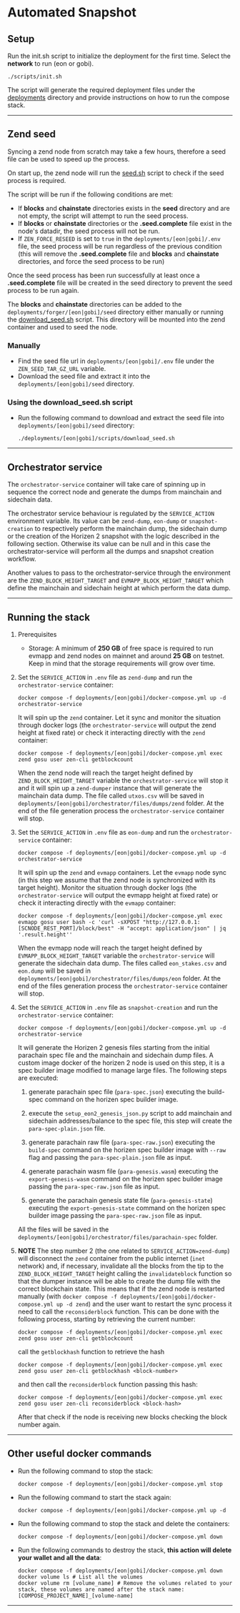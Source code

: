 # Automated Snapshot
## Setup

Run the init.sh script to initialize the deployment for the first time. Select  the **network** to run (eon or gobi).

```shell
./scripts/init.sh
```

The script will generate the required deployment files under the [deployments](../deployments) directory and provide instructions on how to run the compose stack.

--- 

## Zend seed

Syncing a zend node from scratch may take a few hours,
therefore a seed file can be used to speed up the process.

On start up, the zend node will run the [seed.sh](../scripts/forger/seed/seed.sh) script to check if the seed process is required.

The script will be run if the following conditions are met:

- If **blocks** and **chainstate** directories exists in the **seed** directory and are not empty, the script will attempt to run the seed process.
- If **blocks** or **chainstate** directories or the **.seed.complete** file exist in the node's datadir, the seed process will not be run.
- If `ZEN_FORCE_RESEED` is set to `true` in the `deployments/[eon|gobi]/.env` file, the seed process will be run regardless of the previous condition 
(this will remove the **.seed.complete** file and **blocks** and **chainstate** directories, and force the seed process to be run)

Once the seed process has been run successfully at least once a **.seed.complete** file will be created in the seed directory to prevent the seed process to be run again.

The **blocks** and **chainstate** directories can be added to the `deployments/forger/[eon|gobi]/seed` directory either manually or running the [download_seed.sh](../scripts/forger/seed/download_seed.sh) script.
This directory will be mounted into the zend container and used to seed the node.

### Manually

- Find the seed file url in `deployments/[eon|gobi]/.env` file under the `ZEN_SEED_TAR_GZ_URL` variable.
- Download the seed file and extract it into the `deployments/[eon|gobi]/seed` directory.

### Using the download_seed.sh script

- Run the following command to download and extract the seed file into `deployments/[eon|gobi]/seed` directory:
    ```shell
    ./deployments/[eon|gobi]/scripts/download_seed.sh
    ```
---

## Orchestrator service
The `orchestrator-service` container will take care of spinning up in sequence the correct node and generate the dumps from mainchain and sidechain data. 

The orchestrator service behaviour is regulated by the `SERVICE_ACTION` environment variable. Its value can be `zend-dump`, `eon-dump` or `snapshot-creation` to respectively perform the mainchain dump, the sidechain dump or the creation of the Horizen 2 snapshot with the logic described in the following section. Otherwise its value can be null and in this case the orchestrator-service will perform all the dumps and snapshot creation workflow.

Another values to pass to the orchestrator-service through the environment are the `ZEND_BLOCK_HEIGHT_TARGET` and `EVMAPP_BLOCK_HEIGHT_TARGET` which define the mainchain and sidechain height at which perform the data dump. 
 
--- 

## Running the stack

1. Prerequisites
    - Storage: A minimum of **250 GB** of free space is required to run evmapp and zend nodes on mainnet and around **25 GB** on testnet. 
   Keep in mind that the storage requirements will grow over time.

2. Set the `SERVICE_ACTION` in `.env` file as `zend-dump` and run the `orchestrator-service` container:
    ```shell
    docker compose -f deployments/[eon|gobi]/docker-compose.yml up -d orchestrator-service
    ```
    It will spin up the `zend` container. Let it sync and monitor the situation through docker logs (the `orchestrator-service` will output the zend height at fixed rate) or check it interacting directly with the `zend` container:
    ```shell
    docker compose -f deployments/[eon|gobi]/docker-compose.yml exec zend gosu user zen-cli getblockcount
    ```
    When the zend node will reach the target height defined by `ZEND_BLOCK_HEIGHT_TARGET` variable the `orchestrator-service` will stop it and it will spin up a `zend-dumper` instance that will generate the mainchain data dump. The file called `utxos.csv` will be saved in `deployments/[eon|gobi]/orchestrator/files/dumps/zend` folder. At the end of the file generation process the `orchestrator-service` container will stop.

3. Set the `SERVICE_ACTION` in `.env` file as `eon-dump` and run the `orchestrator-service` container:
    ```shell
    docker compose -f deployments/[eon|gobi]/docker-compose.yml up -d orchestrator-service
    ```
    It will spin up the `zend` and `evmapp` containers. Let the `evmapp` node sync (in this step we assume that the zend node is synchronized with its target height). Monitor the situation through docker logs (the `orchestrator-service` will output the evmapp height at fixed rate) or check it interacting directly with the `evmapp` container:
    ```shell 
    docker compose -f deployments/[eon|gobi]/docker-compose.yml exec evmapp gosu user bash -c 'curl -sXPOST "http://127.0.0.1:[SCNODE_REST_PORT]/block/best" -H "accept: application/json" | jq '.result.height''
    ```
    When the evmapp node will reach the target height defined by `EVMAPP_BLOCK_HEIGHT_TARGET` variable the `orchestrator-service` will generate the sidechain data dump. The files called `eon_stakes.csv` and `eon.dump` will be saved in `deployments/[eon|gobi]/orchestrator/files/dumps/eon` folder. At the end of the files generation process the `orchestrator-service` container will stop.

4. Set the `SERVICE_ACTION` in `.env` file as `snapshot-creation` and run the `orchestrator-service` container:
    ```shell
    docker compose -f deployments/[eon|gobi]/docker-compose.yml up -d orchestrator-service
    ```
    It will generate the Horizen 2 genesis files starting from the initial parachain spec file and the mainchain and sidechain dump files. A custom image docker of the horizen 2 node is used on this step, it is a spec builder image modified to manage large files. The following steps are executed:

    1. generate parachain spec file (`para-spec.json`) executing the build-spec command on the horizen spec builder image.

    2. execute the `setup_eon2_genesis_json.py` script to add mainchain and sidechain addresses/balance to the spec file, this step will create the `para-spec-plain.json` file.

    3. generate parachain raw file (`para-spec-raw.json`) executing the `build-spec` command on the horizen spec builder image with `--raw` flag and passing the `para-spec-plain.json` file as input.

    4. generate parachain wasm file (`para-genesis.wasm`) executing the `export-genesis-wasm` command on the horizen spec builder image passing the `para-spec-raw.json` file as input.

    5. generate the parachain genesis state file (`para-genesis-state`) executing the `export-genesis-state` command on the horizen spec builder image passing the `para-spec-raw.json` file as input.

    All the files will be saved in the `deployments/[eon|gobi]/orchestrator/files/parachain-spec` folder.


5. **NOTE**
    The step number 2 (the one related to `SERVICE_ACTION=zend-dump`) will disconnect the `zend` container from the public internet (`inet` network) and, if necessary, invalidate all the blocks from the tip to the `ZEND_BLOCK_HEIGHT_TARGET` height calling the `invalidateblock` function so that the dumper instance will be able to create the dump file with the correct blockchain state. This means that if the zend node is restarted manually (with `docker compose -f deployments/[eon|gobi]/docker-compose.yml up -d zend`) and the user want to restart the sync process it need to call the `reconsiderblock` function. This can be done with the following process, starting by retrieving the current number:
    ```shell
    docker compose -f deployments/[eon|gobi]/docker-compose.yml exec zend gosu user zen-cli getblockcount
    ```
    call the `getblockhash` function to retrieve the hash
    ```shell
    docker compose -f deployments/[eon|gobi]/docker-compose.yml exec zend gosu user zen-cli getblockhash <block-number>
    ```
    and then call the `reconsiderblock` function passing this hash: 
    ```shell
    docker compose -f deployments/[eon|gobi]/docker-compose.yml exec zend gosu user zen-cli reconsiderblock <block-hash>
    ```
    After that check if the node is receiving new blocks checking the block number again.

---

## Other useful docker commands

- Run the following command to stop the stack:
    ```shell
    docker compose -f deployments/[eon|gobi]/docker-compose.yml stop
    ```
- Run the following command to start the stack again:
    ```shell
    docker compose -f deployments/[eon|gobi]/docker-compose.yml up -d
    ```
- Run the following command to stop the stack and delete the containers:
    ```shell
    docker compose -f deployments/[eon|gobi]/docker-compose.yml down
    ```
- Run the following commands to destroy the stack, **this action will delete your wallet and all the data**:
    ```shell
    docker compose -f deployments/[eon|gobi]/docker-compose.yml down
    docker volume ls # List all the volumes
    docker volume rm [volume_name] # Remove the volumes related to your stack, these volumes are named after the stack name: [COMPOSE_PROJECT_NAME]_[volume-name]
    ```

---
